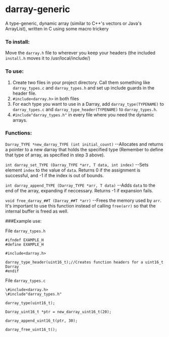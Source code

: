 # darray-generic
A type-generic, dynamic array (similar to C++'s vectors or Java's ArrayList), written in C using some macro trickery

### To install:
Move the `darray.h` file to wherever you keep your headers (the included `install.h` moves it to /usr/local/include/) 

### To use:

1. Create two files in your project directory. Call them something like `darray_types.c` and `darray_types.h` and set up include guards in the header file.
2. `#include<darray.h>` in both files
3. For each type you want to use in a Darray, add `darray_type(TYPENAME)` to `darray_types.c` and `darray_type_header(TYPENAME)` to `darray_types.h`.
4. `#include"darray_types.h"` in every file where you need the dynamic arrays.

### Functions:

`Darray_TYPE *new_darray_TYPE (int initial_count)`
--Allocates and returns a pointer to a new darray that holds the specified type (Remember to define that type of array, as specified in step 3 above).

`int darray_set_TYPE (Darray_TYPE *arr, T data, int index)`
--Sets element `index` to the value of `data`. Returns 0 if the assignment is successful, and -1 if the index is out of bounds.

`int darray_append_TYPE (Darray_TYPE *arr, T data)`
--Adds `data` to the end of the array, expanding if neccessary. Returns -1 if expansion fails.

`void free_darray_##T (Darray_##T *arr)`
--Frees the memory used by `arr`. It's important to use this function instead of calling `free(arr)` so that the internal buffer is freed as well.

###Example use:

File `darray_types.h`
```
#ifndef EXAMPLE_H
#define EXAMPLE_H

#include<darray.h>

darray_type_header(uint16_t);//Creates function headers for a uint16_t Darray
#endif
```

File `darray_types.c`
```
\#include<darray.h>
\#include"darray_types.h"

darray_type(uint16_t);

Darray_uint16_t *ptr = new_darray_uint16_t(20);

darray_append_uint16_t(ptr, 30);

darray_free_uint16_t();
```
